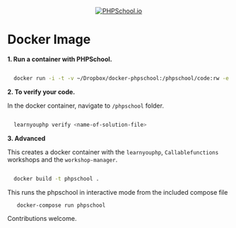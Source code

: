 
<p align="center">
  <a href="https://www.phpschool.io/">
    <img alt="PHPSchool.io" src="https://avatars1.githubusercontent.com/u/14904751?v=3&s=200">
  </a>
</p>

# Docker Image
    
**1. Run a container with PHPSchool.**
  
```bash

  docker run -i -t -v ~/Dropbox/docker-phpschool:/phpschool/code:rw -e "PATH=/root/.php-school/bin:$PATH" rafaelcgstz/phpschool bash

```

**2. To verify your code.** 
	
In the docker container, navigate to `/phpschool` folder.

```bash

  learnyouphp verify <name-of-solution-file>

```
    
    
**3. Advanced**

This creates a docker container with the `learnyouphp`, `Callablefunctions` workshops and the `workshop-manager`.

```bash

  docker build -t phpschool .  

```
This runs the phpschool in interactive mode from the included compose file 

```bash
   docker-compose run phpschool
```


Contributions welcome.
